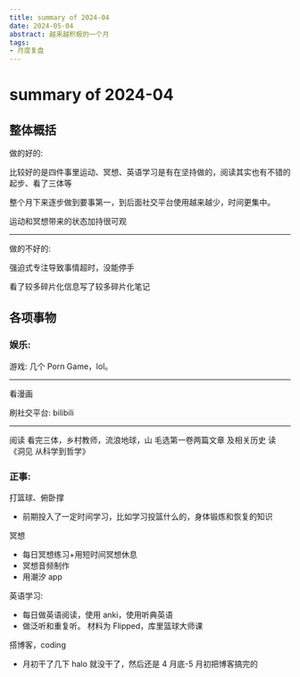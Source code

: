 ```yaml
---
title: summary of 2024-04
date: 2024-05-04
abstract: 越来越积极的一个月  
tags: 
- 月度复盘
---
```


# summary of 2024-04

## 整体概括

做的好的:

比较好的是四件事里运动、冥想、英语学习是有在坚持做的，阅读其实也有不错的起步、看了三体等

整个月下来逐步做到要事第一，到后面社交平台使用越来越少，时间更集中。

运动和冥想带来的状态加持很可观

---

做的不好的:

强迫式专注导致事情超时，没能停手

看了较多碎片化信息写了较多碎片化笔记

## 各项事物

### 娱乐:

游戏: 几个 Porn Game，lol。

---

看漫画

刷社交平台: bilibili

---

阅读
看完三体，乡村教师，流浪地球，山
毛选第一卷两篇文章 及相关历史
读《洞见 从科学到哲学》

### 正事:

打篮球、俯卧撑

-   前期投入了一定时间学习，比如学习投篮什么的，身体锻炼和恢复的知识

冥想

-   每日冥想练习+用短时间冥想休息
-   冥想音频制作
-   用潮汐 app

英语学习:

-   每日做英语阅读，使用 anki，使用听典英语
-   做泛听和重复听。 材料为 Flipped，库里篮球大师课

搭博客，coding

-   月初干了几下 halo 就没干了，然后还是 4 月底-5 月初把博客搞完的
